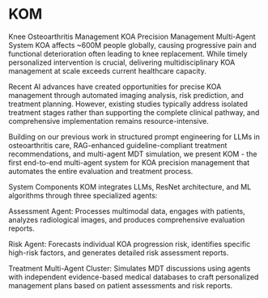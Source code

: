 # KOM
Knee Osteoarthritis Management
KOA Precision Management Multi-Agent System
KOA affects ~600M people globally, causing progressive pain and functional deterioration often leading to knee replacement. While timely personalized intervention is crucial, delivering multidisciplinary KOA management at scale exceeds current healthcare capacity.

Recent AI advances have created opportunities for precise KOA management through automated imaging analysis, risk prediction, and treatment planning. However, existing studies typically address isolated treatment stages rather than supporting the complete clinical pathway, and comprehensive implementation remains resource-intensive.

Building on our previous work in structured prompt engineering for LLMs in osteoarthritis care, RAG-enhanced guideline-compliant treatment recommendations, and multi-agent MDT simulation, we present KOM - the first end-to-end multi-agent system for KOA precision management that automates the entire evaluation and treatment process.

System Components
KOM integrates LLMs, ResNet architecture, and ML algorithms through three specialized agents:

Assessment Agent: Processes multimodal data, engages with patients, analyzes radiological images, and produces comprehensive evaluation reports.

Risk Agent: Forecasts individual KOA progression risk, identifies specific high-risk factors, and generates detailed risk assessment reports.

Treatment Multi-Agent Cluster: Simulates MDT discussions using agents with independent evidence-based medical databases to craft personalized management plans based on patient assessments and risk reports.
